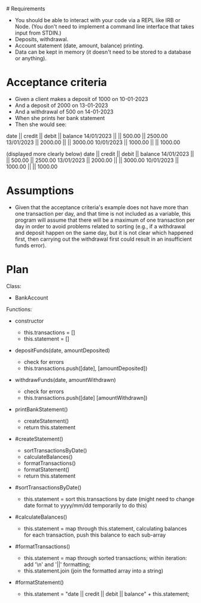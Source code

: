 # Requirements
- You should be able to interact with your code via a REPL like IRB or Node. (You don't need to implement a command line interface that takes input from STDIN.)
- Deposits, withdrawal.
- Account statement (date, amount, balance) printing.
- Data can be kept in memory (it doesn't need to be stored to a database or anything).


# Acceptance criteria
- Given a client makes a deposit of 1000 on 10-01-2023
- And a deposit of 2000 on 13-01-2023
- And a withdrawal of 500 on 14-01-2023
- When she prints her bank statement
- Then she would see:

date || credit || debit || balance
14/01/2023 || || 500.00 || 2500.00
13/01/2023 || 2000.00 || || 3000.00
10/01/2023 || 1000.00 || || 1000.00

(displayed more clearly below)
date        || credit   || debit    || balance
14/01/2023  ||          || 500.00   || 2500.00
13/01/2023  || 2000.00  ||          || 3000.00
10/01/2023  || 1000.00  ||          || 1000.00


# Assumptions
- Given that the acceptance criteria's example does not have more than one transaction per day, and that time is not included as a variable, this program will assume that there will be a maximum of one transaction per day in order to avoid problems related to sorting (e.g., if a withdrawal and deposit happen on the same day, but it is not clear which happened first, then carrying out the withdrawal first could result in an insufficient funds error).


# Plan
Class:
- BankAccount

Functions:
- constructor
    - this.transactions = []
    - this.statement = []

- depositFunds(date, amountDeposited)
    - check for errors
    - this.transactions.push([date], [amountDeposited])

- withdrawFunds(date, amountWithdrawn)
    - check for errors
    - this.transactions.push([date] [amountWithdrawn])

- printBankStatement()
    - createStatement()
    - return this.statement

- #createStatement()
    - sortTransactionsByDate()
    - calculateBalances()
    - formatTransactions()
    - formatStatement()
    - return this.statement

- #sortTransactionsByDate()
  - this.statement = sort this.transactions by date (might need to change date format to yyyy/mm/dd temporarily to do this)

- #calculateBalances()
  - this.statement = map through this.statement, calculating balances for each transaction, push this balance to each sub-array

- #formatTransactions()
  - this.statement = map through sorted transactions; within iteration: add '\n' and '||' formatting;
  - this.statement.join (join the formatted array into a string)

- #formatStatement()
  - this.statement = "date || credit || debit || balance" + this.statement;
